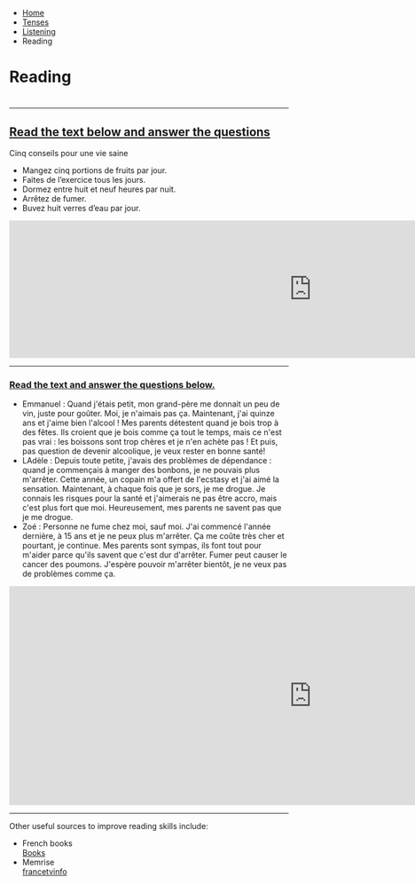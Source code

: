 <ul class="breadcrumb">
  <li><a href="index.html">Home</a></li>
  <li><a href="page2.html">Tenses</a></li>
   <li><a href="page3.html">Listening</a></li>
  <li>Reading</li> 
  </ul>

<h1>Reading<h1>
<hr>

<h2><u>Read the text below and answer the questions</u></h2>

<p>Cinq conseils pour une vie saine</p>
<ul> 
  <li>Mangez cinq portions de fruits par jour.</li>
  <li>Faites de l’exercice tous les jours.</li>
  <li>Dormez entre huit et neuf heures par nuit.</li>
  <li>Arrêtez de fumer.</li>
  <li>Buvez huit verres d’eau par jour.</li>
</ul> 
<iframe src="https://h5p.org/h5p/embed/169258" width="1090" height="248" frameborder="0" allowfullscreen="allowfullscreen"></iframe><script src="https://h5p.org/sites/all/modules/h5p/library/js/h5p-resizer.js" charset="UTF-8"></script>

<hr>
<h3><u> Read the text and answer the questions below.</u></h3>
<ul>
<li>Emmanuel : Quand j'étais petit, mon grand-père me donnait un peu de vin, juste pour goûter. Moi, je n'aimais pas ça. Maintenant, j'ai quinze ans et j'aime bien l'alcool ! Mes parents détestent quand je bois trop à des fêtes. Ils croient que je bois comme ça tout le temps, mais ce n'est pas vrai : les boissons sont trop chères et je n'en achète pas ! Et puis, pas question de devenir alcoolique, je veux rester en bonne santé! </li>

<li>LAdèle : Depuis toute petite, j'avais des problèmes de dépendance : quand je commençais à manger des bonbons, je ne pouvais plus m'arrêter. Cette année, un copain m'a offert de l'ecstasy et j'ai aimé la sensation. Maintenant, à chaque fois que je sors, je me drogue. Je connais les risques pour la santé et j'aimerais ne pas être accro, mais c'est plus fort que moi. Heureusement, mes parents ne savent pas que je me drogue.</li>

<li>Zoé : Personne ne fume chez moi, sauf moi. J'ai commencé l'année dernière, à 15 ans et je ne peux plus m'arrêter. Ça me coûte très cher et pourtant, je continue. Mes parents sont sympas, ils font tout pour m'aider parce qu'ils savent que c'est dur d'arrêter. Fumer peut causer le cancer des poumons. J'espère pouvoir m'arrêter bientôt, je ne veux pas de problèmes comme ça.</li>
</ul>

<iframe src="https://h5p.org/h5p/embed/169274" width="1090" height="395" frameborder="0" allowfullscreen="allowfullscreen"></iframe><script src="https://h5p.org/sites/all/modules/h5p/library/js/h5p-resizer.js" charset="UTF-8"></script>

<hr>

<p> Other useful sources to improve reading skills include:</p>
<ul>
  <li> French books </li>
  <a href="https://www.fluentu.com/blog/french/easy-read-french-books-french-learners/">Books </a>
  <li> Memrise</li>
  <a href="https://www.memrise.com/< Memrise</a>
  <li> French News </li>
  <a href="https://www.francetvinfo.fr/> francetvinfo </a>
           
